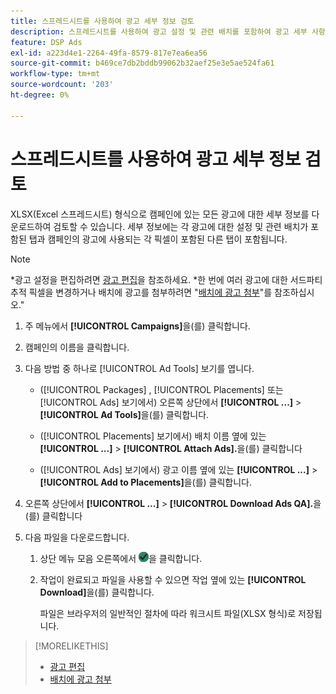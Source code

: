 ```yaml
---
title: 스프레드시트를 사용하여 광고 세부 정보 검토
description: 스프레드시트를 사용하여 광고 설정 및 관련 배치를 포함하여 광고 세부 사항을 검토하는 방법에 대해 알아봅니다.
feature: DSP Ads
exl-id: a223d4e1-2264-49fa-8579-817e7ea6ea56
source-git-commit: b469ce7db2bddb99062b32aef25e3e5ae524fa61
workflow-type: tm+mt
source-wordcount: '203'
ht-degree: 0%

---
```


# 스프레드시트를 사용하여 광고 세부 정보 검토

XLSX(Excel 스프레드시트) 형식으로 캠페인에 있는 모든 광고에 대한 세부 정보를 다운로드하여 검토할 수 있습니다. 세부 정보에는 각 광고에 대한 설정 및 관련 배치가 포함된 탭과 캠페인의 광고에 사용되는 각 픽셀이 포함된 다른 탭이 포함됩니다.

>[!NOTE]
>
>*광고 설정을 편집하려면 [광고 편집](/help/dsp/campaign-management/ads/ad-edit.md)을 참조하세요.
>*한 번에 여러 광고에 대한 서드파티 추적 픽셀을 변경하거나 배치에 광고를 첨부하려면 &quot;[배치에 광고 첨부](/help/dsp/campaign-management/ads/ad-attach-to-placement.md)&quot;를 참조하십시오.&quot;

1. 주 메뉴에서 **[!UICONTROL Campaigns]**&#x200B;을(를) 클릭합니다.

1. 캠페인의 이름을 클릭합니다.

1. 다음 방법 중 하나로 [!UICONTROL Ad Tools] 보기를 엽니다.

   * ([!UICONTROL Packages] , [!UICONTROL Placements] 또는 [!UICONTROL Ads] 보기에서) 오른쪽 상단에서 **[!UICONTROL ...]** > **[!UICONTROL Ad Tools]**&#x200B;을(를) 클릭합니다.

   * ([!UICONTROL Placements] 보기에서) 배치 이름 옆에 있는 **[!UICONTROL ...]** > **[!UICONTROL Attach Ads].**&#x200B;을(를) 클릭합니다

   * ([!UICONTROL Ads] 보기에서) 광고 이름 옆에 있는 **[!UICONTROL ...]** > **[!UICONTROL Add to Placements]**&#x200B;을(를) 클릭합니다.

1. 오른쪽 상단에서 **[!UICONTROL ...]** > **[!UICONTROL Download Ads QA].**&#x200B;을(를) 클릭합니다

1. 다음 파일을 다운로드합니다.

   1. 상단 메뉴 모음 오른쪽에서 ![작업](/help/dsp/assets/downloads.png)을 클릭합니다.

   1. 작업이 완료되고 파일을 사용할 수 있으면 작업 옆에 있는 **[!UICONTROL Download]**&#x200B;을(를) 클릭합니다.

      파일은 브라우저의 일반적인 절차에 따라 워크시트 파일(XLSX 형식)로 저장됩니다.

>[!MORELIKETHIS]
>
>* [광고 편집](/help/dsp/campaign-management/ads/ad-edit.md)
>* [배치에 광고 첨부](/help/dsp/campaign-management/ads/ad-attach-to-placement.md)
